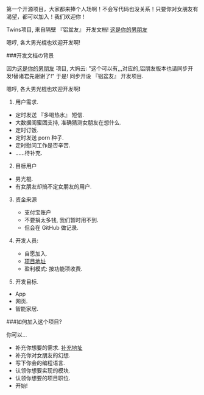 ﻿第一个开源项目，大家都来捧个人场啊！不会写代码也没关系！只要你对女朋友有渴望，都可以加入！我们欢迎你！

Twins项目, 来自隔壁 『铝盆友』 开发文档!
[这是你的男朋友](https://github.com/qishengxie/yourboyfriend)

嗯哼, 各大男光棍也欢迎开发啊!

###开发文档の背景

因为[这是你的男朋友](https://github.com/qishengxie/yourboyfriend) 项目, 大妈云: "这个可以有,,,对应的,铝朋友版本也请同步开发!替诸君先谢谢了!" 于是! 同步开设 『铝盆友』 开发项目.

嗯哼, 各大男光棍也欢迎开发啊!

1. 用户需求.
  * 定时发送 『多喝热水』 短信.
  * 大数据闺蜜团支持, 准确猜测女朋友在想什么.
  * 定时订饭.
  * 定时发送 porn 种子. 
  * 定时慰问工作是否辛苦. 
  * ……待补充.

2. 目标用户
  * 男光棍.
  * 有女朋友却搞不定女朋友的用户. 

3. 资金来源
      * 支付宝账户
      * 不要捐太多钱, 我们暂时用不到.
      * 但会在 GitHub 做记录.

4. 开发人员:
      * 自愿加入.
      * [项目地址](https://github.com/qishengxie/yourGirlFriend)
      * 盈利模式: 按功能项收费.

5. 开发目标.
  * App
  * 网页.
  * 智能家居.

###如何加入这个项目?

你可以...
  * 补充你想要的需求. [补充地址](https://github.com/qishengxie/yourGirlFriend1)
  * 补充你对女朋友的幻想.
  * 写下你会的编程语言.
  * 认领你想要实现的模块.
  * 认领你想要的项目职位.
  * 开始!
